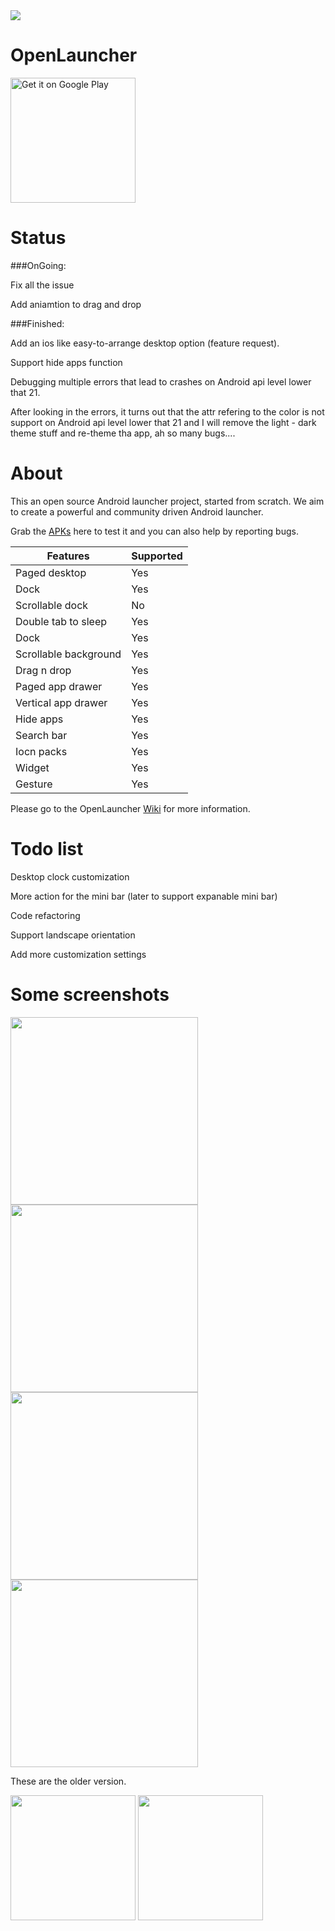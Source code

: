 <img src='https://github.com/BennyKok/OpenLauncher/blob/master/DisplayPictures/Cover.png'/>

# OpenLauncher

<a href='https://play.google.com/store/apps/details?id=com.benny.openlauncher&pcampaignid=MKT-Other-global-all-co-prtnr-py-PartBadge-Mar2515-1'><img alt='Get it on Google Play' src='https://play.google.com/intl/en_us/badges/images/generic/en_badge_web_generic.png' width=200/></a>

# Status
###OnGoing: 

Fix all the issue

Add aniamtion to drag and drop

###Finished:

Add an ios like easy-to-arrange desktop option (feature request).

Support hide apps function

Debugging multiple errors that lead to crashes on Android api level lower that 21.

After looking in the errors, it turns out that the attr refering to the color is not support on Android api level lower that 21 and I will remove the light - dark theme stuff and re-theme tha app, ah so many bugs....

# About

This an open source Android launcher project, started from scratch. We aim to create a powerful and community driven Android launcher.

Grab the [APKs](https://drive.google.com/folderview?id=0Bzv4cvBCpP9SMjdlREprdU13U1k&usp=sharing) here to test it and you can also help by reporting bugs.

Features | Supported
------------ | -------------
Paged desktop | Yes
Dock | Yes
Scrollable dock | No
Double tab to sleep | Yes
Dock | Yes
Scrollable background | Yes
Drag n drop | Yes
Paged app drawer | Yes
Vertical app drawer | Yes
Hide apps | Yes
Search bar | Yes
Iocn packs | Yes
Widget | Yes
Gesture | Yes

Please go to the OpenLauncher [Wiki](https://github.com/Benny-Kok/OpenLauncher/wiki) for more information.

# Todo list

Desktop clock customization

More action for the mini bar (later to support expanable mini bar)

Code refactoring

Support landscape orientation

Add more customization settings

# Some screenshots

<img src="https://github.com/Benny-Kok/OpenLauncher/blob/master/DisplayPictures/p2.jpg" width="300">    <img src="https://github.com/Benny-Kok/OpenLauncher/blob/master/DisplayPictures/p1.jpg" width="300">
<img src="https://github.com/Benny-Kok/OpenLauncher/blob/master/DisplayPictures/p3.jpg" width="300">    <img src="https://github.com/Benny-Kok/OpenLauncher/blob/master/DisplayPictures/p4.jpg" width="300">

These are the older version.

<img src="https://github.com/Benny-Kok/OpenLauncher/blob/master/DisplayPictures/Screenshot_2016-08-03-20-57-15.png" width="200">    <img src="https://github.com/Benny-Kok/OpenLauncher/blob/master/DisplayPictures/Screenshot_2016-08-03-20-57-26.png" width="200">
